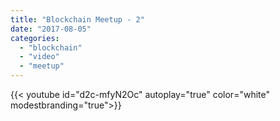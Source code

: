```yaml
---
title: "Blockchain Meetup - 2"
date: "2017-08-05"
categories: 
  - "blockchain"
  - "video"
  - "meetup"
---
```



{{< youtube id="d2c-mfyN2Oc" autoplay="true" color="white" modestbranding="true">}}

